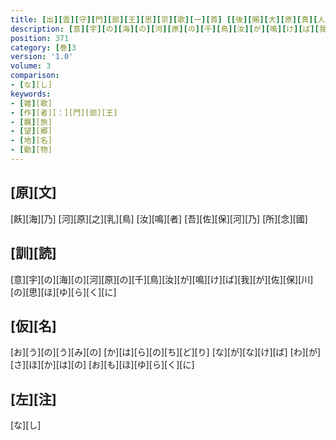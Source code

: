 ```yaml
---
title: [出][雲][守][門][部][王][思][京][歌][一][首] [[後][賜][大][原][真][人][氏][也]]
description: [意][宇][の][海][の][河][原][の][千][鳥][汝][が][鳴][け][ば][我][が][佐][保][川][の][思][ほ][ゆ][ら][く][に]
position: 371
category: [巻]3
version: '1.0'
volume: 3
comparison:
- [な][し]
keywords:
- [雑][歌]
- [作][者][：][門][部][王]
- [羈][旅]
- [望][郷]
- [地][名]
- [動][物]
---
```


## [原][文]

[飫][海][乃] [河][原][之][乳][鳥] [汝][鳴][者] [吾][佐][保][河][乃] [所][念][國]

## [訓][読]

[意][宇][の][海][の][河][原][の][千][鳥][汝][が][鳴][け][ば][我][が][佐][保][川][の][思][ほ][ゆ][ら][く][に]

## [仮][名]

[お][う][の][う][み][の] [か][は][ら][の][ち][ど][り] [な][が][な][け][ば] [わ][が][さ][ほ][か][は][の] [お][も][ほ][ゆ][ら][く][に]

## [左][注]

[な][し]
